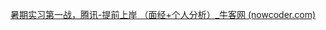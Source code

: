 
[暑期实习第一战，腾讯-提前上岸 （面经+个人分析）_牛客网 (nowcoder.com)](https://www.nowcoder.com/discuss/599329213241466880?sourceSSR=enterprise)


